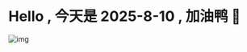 
# Hello , 今天是 2025-8-10 , 加油鸭 🤭

![img](https://v1.jinrishici.com/all.svg?font-size=18&spacing=4)

